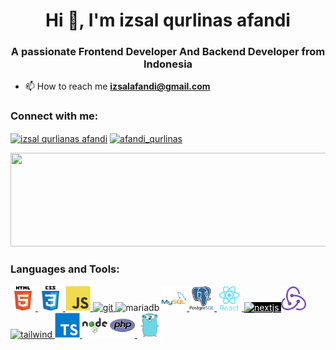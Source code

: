 <h1 align="center">Hi 👋, I'm izsal qurlinas afandi</h1>
<h3 align="center">A passionate Frontend Developer And Backend Developer from Indonesia</h3>

- 📫 How to reach me **izsalafandi@gmail.com**

<h3 align="left">Connect with me:</h3>
<p align="left">
<a href="https://linkedin.com/in/izsal qurlianas afandi" target="blank"><img align="center" src="https://raw.githubusercontent.com/rahuldkjain/github-profile-readme-generator/master/src/images/icons/Social/linked-in-alt.svg" alt="izsal qurlianas afandi" height="30" width="40" /></a>
<a href="https://instagram.com/afandi_qurlinas" target="blank"><img align="center" src="https://raw.githubusercontent.com/rahuldkjain/github-profile-readme-generator/master/src/images/icons/Social/instagram.svg" alt="afandi_qurlinas" height="30" width="40" /></a>
</p>


<a href="https://github.com/devxb/gitanimals">
  <img
    src="https://render.gitanimals.org/lines/izsal?pet-id=657112658383333343"
    width="700"
    height="150"
  />
</a>
  

<h3 align="left">Languages and Tools:</h3>
<p align="left"> <a href="https://www.w3.org/html/" target="_blank" rel="noreferrer"> <img src="https://raw.githubusercontent.com/devicons/devicon/master/icons/html5/html5-original-wordmark.svg" alt="html5" width="40" height="40"/> </a> <a href="https://www.w3schools.com/css/" target="_blank" rel="noreferrer"> <img src="https://raw.githubusercontent.com/devicons/devicon/master/icons/css3/css3-original-wordmark.svg" alt="css3" width="40" height="40"/> </a> <a href="https://developer.mozilla.org/en-US/docs/Web/JavaScript" target="_blank" rel="noreferrer"> <img src="https://raw.githubusercontent.com/devicons/devicon/master/icons/javascript/javascript-original.svg" alt="javascript" width="40" height="40"/> </a> <a href="https://git-scm.com/" target="_blank" rel="noreferrer"> <img src="https://www.vectorlogo.zone/logos/git-scm/git-scm-icon.svg" alt="git" width="40" height="40"/> </a> <img src="https://www.vectorlogo.zone/logos/mariadb/mariadb-icon.svg" alt="mariadb" width="40" height="40"/> </a> <a href="https://www.mysql.com/" target="_blank" rel="noreferrer"> <img src="https://raw.githubusercontent.com/devicons/devicon/master/icons/mysql/mysql-original-wordmark.svg" alt="mysql" width="40" height="40"/> </a> <a href="https://www.postgresql.org" target="_blank" rel="noreferrer"> <img src="https://raw.githubusercontent.com/devicons/devicon/master/icons/postgresql/postgresql-original-wordmark.svg" alt="postgresql" width="40" height="40"/> </a> <a href="https://reactjs.org/" target="_blank" rel="noreferrer"> <img src="https://raw.githubusercontent.com/devicons/devicon/master/icons/react/react-original-wordmark.svg" alt="react" width="40" height="40"/> </a> <a href="https://nextjs.org/" target="_blank" rel="noreferrer" style="color: white; background-color: #000;"> <img src="https://cdn.worldvectorlogo.com/logos/nextjs-2.svg" alt="nextjs" width="40" height="40" /> </a> <a href="https://redux.js.org" target="_blank" rel="noreferrer"> <img src="https://raw.githubusercontent.com/devicons/devicon/master/icons/redux/redux-original.svg" alt="redux" width="40" height="40"/> </a> <a href="https://tailwindcss.com/" target="_blank" rel="noreferrer"> <img src="https://www.vectorlogo.zone/logos/tailwindcss/tailwindcss-icon.svg" alt="tailwind" width="40" height="40"/> </a> <a href="https://www.typescriptlang.org/" target="_blank" rel="noreferrer"> <img src="https://raw.githubusercontent.com/devicons/devicon/master/icons/typescript/typescript-original.svg" alt="typescript" width="40" height="40"/> </a> <img src="https://raw.githubusercontent.com/devicons/devicon/master/icons/nodejs/nodejs-original-wordmark.svg" alt="nodejs" width="40" height="40"/> </a> <a href="https://www.php.net" target="_blank" rel="noreferrer"> <img src="https://raw.githubusercontent.com/devicons/devicon/master/icons/php/php-original.svg" alt="php" width="40" height="40"/> </a> <a href="https://golang.org" target="_blank" rel="noreferrer"> <img src="https://raw.githubusercontent.com/devicons/devicon/master/icons/go/go-original.svg" alt="go" width="40" height="40"/> </a> </p>

<!--
<h3 align="left">Support:</h3>
<p><a href="https://www.buymeacoffee.com/izsalafand9"> <img align="left" src="https://cdn.buymeacoffee.com/buttons/v2/default-yellow.png" height="50" width="210" alt="izsalafand9" /></a></p><br><br>
-->



<div style="display: flex; justify-content: space-between;">
  <picture style="margin-right: 12px;">
<!--     <source
      srcset="https://github-readme-stats.vercel.app/api?username=izsal&show_icons=true&theme=dark"
      media="(prefers-color-scheme: dark)"
    />
    <source
      srcset="https://github-readme-stats.vercel.app/api?username=izsal&show_icons=true"
      media="(prefers-color-scheme: light), (prefers-color-scheme: no-preference)"
    /> -->
<!--     <img src="https://github-readme-stats.vercel.app/api?username=izsal&show_icons=true" /> -->
  </picture>
<!--   <img src="https://github-readme-stats.vercel.app/api/top-langs/?username=izsal&layout=compact&theme=radical" /> -->
</div>

<!---
izsal/izsal is a ✨ special ✨ repository because its `README.md` (this file) appears on your GitHub profile.
You can click the Preview link to take a look at your changes.
--->

